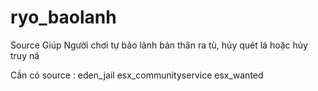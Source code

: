 # ryo_baolanh
Source Giúp Người chơi tự bảo lãnh bản thân ra tù, hủy quét lá hoặc hủy truy nã

Cần có source :
eden_jail
esx_communityservice
esx_wanted
